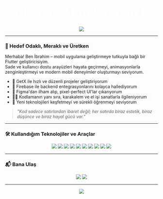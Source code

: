 <!-- Profil Başlık Alanı -->
<h1 align="center" style="font-size: 40px; font-weight: bold; color: #ffffff;">Hi There! I'm İbrahim 👋</h1>


<!-- Hakkımda Animasyonu -->
<p align="center">
  <img src="https://readme-typing-svg.herokuapp.com?font=Fira+Code&weight=500&pause=1000&color=00C7AE&center=true&vCenter=true&width=435&lines=Flutter+Developer;Always+learning+new+things!" />
</p>

---

### 🎯 Hedef Odaklı, Meraklı ve Üretken
Merhaba! Ben İbrahim – mobil uygulama geliştirmeye tutkuyla bağlı bir Flutter geliştiricisiyim.  
Sade ve kullanıcı dostu arayüzleri hayata geçirmeyi, animasyonlarla zenginleştirmeyi ve modern mobil deneyimler oluşturmayı seviyorum.

- 🚀 GetX ile hızlı ve düzenli projeler geliştiriyorum  
- 📲 Firebase ile backend entegrasyonlarını kolayca hallediyorum  
- 🎨 Figma'dan ilham alıp, pixel-perfect UI'lar çıkarıyorum  
- 👨‍💻 Kodlamanın yanı sıra, karakalem ve el işi sanatlarla ilgileniyorum  
- 🌱 Yeni teknolojileri keşfetmeyi ve sürekli öğrenmeyi seviyorum

> *"Kod sadece satırlardan ibaret değil; her satırda biraz estetik, biraz düşünce ve biraz hayal gücü var."*

---

### 🛠️ Kullandığım Teknolojiler ve Araçlar
<div align="center">
  <img src="https://img.shields.io/badge/Dart-0175C2?style=for-the-badge&logo=dart&logoColor=white"/>
  <img src="https://img.shields.io/badge/Flutter-02569B?style=for-the-badge&logo=flutter&logoColor=white"/>
  <img src="https://img.shields.io/badge/GetX-F231A5?style=for-the-badge&logo=flutter&logoColor=white"/>
  <img src="https://img.shields.io/badge/Firebase-FFCA28?style=for-the-badge&logo=firebase&logoColor=black"/>
  <img src="https://img.shields.io/badge/Figma-F24E1E?style=for-the-badge&logo=figma&logoColor=white"/>
  <img src="https://img.shields.io/badge/Material_UI-0081CB?style=for-the-badge&logo=MUI&logoColor=white"/>
  <img src="https://img.shields.io/badge/JavaScript-F7DF1E?style=for-the-badge&logo=javascript&logoColor=black"/>
  <img src="https://img.shields.io/badge/Node.js-339933?style=for-the-badge&logo=node.js&logoColor=white"/>
  <img src="https://img.shields.io/badge/Git-F05032?style=for-the-badge&logo=git&logoColor=white"/>
  <img src="https://img.shields.io/badge/VSCode-007ACC?style=for-the-badge&logo=visual-studio-code&logoColor=white"/>
</div>

---

### 📬 Bana Ulaş
<p align="center">
  <a href="mailto:ibrahim@example.com"><img src="https://img.shields.io/badge/Gmail-D14836?style=for-the-badge&logo=gmail&logoColor=white"/></a>
  <a href="https://linkedin.com/in/ibrahimdev"><img src="https://img.shields.io/badge/LinkedIn-0077B5?style=for-the-badge&logo=linkedin&logoColor=white"/></a>
</p>

---

<div align="center">
  <img src="https://capsule-render.vercel.app/api?type=wavy&color=0:8fd3f4,100:84fab0&height=120&section=footer"/>
</div>
